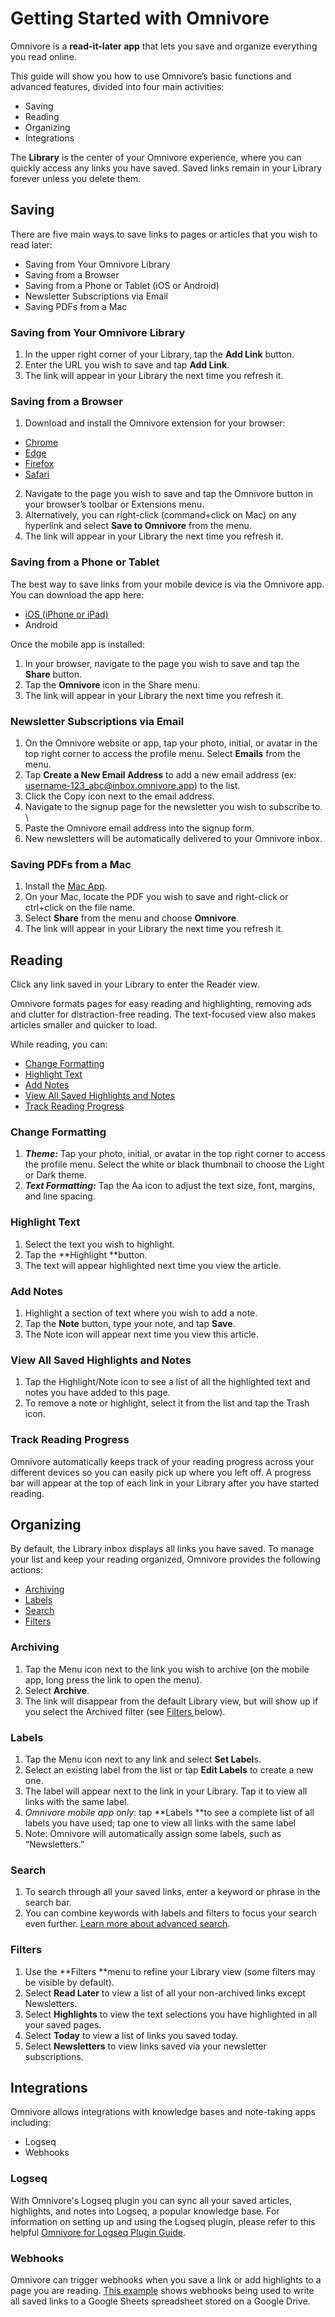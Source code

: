 # Getting Started with Omnivore

Omnivore is a **read-it-later app** that lets you save and organize everything you read online.

This guide will show you how to use Omnivore’s basic functions and advanced features, divided into four main activities:

- Saving
- Reading
- Organizing
- Integrations

The **Library** is the center of your Omnivore experience, where you can quickly access any links you have saved. Saved links remain in your Library forever unless you delete them.

## Saving

There are five main ways to save links to pages or articles that you wish to read later:

- Saving from Your Omnivore Library
- Saving from a Browser
- Saving from a Phone or Tablet (iOS or Android)
- Newsletter Subscriptions via Email
- Saving PDFs from a Mac

### Saving from Your Omnivore Library

1. In the upper right corner of your Library, tap the **Add Link** button.
2. Enter the URL you wish to save and tap **Add Link**.
3. The link will appear in your Library the next time you refresh it.

### Saving from a Browser

1. Download and install the Omnivore extension for your browser:

- [Chrome ](https://omnivore.app/install/chromeee90)
- [Edge](https://omnivore.app/install/edge)
- [Firefox](https://omnivore.app/install/firefoxxes)
- [Safari](https://omnivore.app/install/safari)

2. Navigate to the page you wish to save and tap the Omnivore button in your browser’s toolbar or Extensions menu.
3. Alternatively, you can right-click (command+click on Mac) on any hyperlink and select **Save to Omnivore** from the menu.
4. The link will appear in your Library the next time you refresh it.

### Saving from a Phone or Tablet

The best way to save links from your mobile device is via the Omnivore app. You can download the app here:

- [iOS (iPhone or iPad)](https://omnivore.app/install/ios)
- Android

Once the mobile app is installed:

1. In your browser, navigate to the page you wish to save and tap the **Share** button.
2. Tap the **Omnivore** icon in the Share menu.
3. The link will appear in your Library the next time you refresh it.

### Newsletter Subscriptions via Email

1. On the Omnivore website or app, tap your photo, initial, or avatar in the top right corner to access the profile menu. Select **Emails** from the menu.
2. Tap **Create a New Email Address** to add a new email address (ex: username-123_abc@inbox.omnivore.app) to the list.
3. Click the Copy icon next to the email address.
4. Navigate to the signup page for the newsletter you wish to subscribe to. \
5. Paste the Omnivore email address into the signup form.
6. New newsletters will be automatically delivered to your Omnivore inbox.

### Saving PDFs from a Mac

1. Install the [Mac App](https://omnivore.app/install/mac).
2. On your Mac, locate the PDF you wish to save and right-click or ctrl+click on the file name.
3. Select **Share** from the menu and choose **Omnivore**.
4. The link will appear in your Library the next time you refresh it.

## Reading

Click any link saved in your Library to enter the Reader view.

Omnivore formats pages for easy reading and highlighting, removing ads and clutter for distraction-free reading. The text-focused view also makes articles smaller and quicker to load.

While reading, you can:

- <span style="text-decoration:underline;">Change Formatting</span>
- <span style="text-decoration:underline;">Highlight Text</span>
- <span style="text-decoration:underline;">Add Notes</span>
- <span style="text-decoration:underline;">View All Saved Highlights and Notes</span>
- <span style="text-decoration:underline;">Track Reading Progress</span>

### Change Formatting

1. **_Theme:_** Tap your photo, initial, or avatar in the top right corner to access the profile menu. Select the white or black thumbnail to choose the Light or Dark theme.
2. **_Text Formatting:_** Tap the Aa icon to adjust the text size, font, margins, and line spacing.

### Highlight Text

1. Select the text you wish to highlight.
2. Tap the **Highlight **button.
3. The text will appear highlighted next time you view the article.

### Add Notes

1. Highlight a section of text where you wish to add a note.
2. Tap the **Note** button, type your note, and tap **Save**.
3. The Note icon will appear next time you view this article.

### View All Saved Highlights and Notes

1. Tap the Highlight/Note icon to see a list of all the highlighted text and notes you have added to this page.
2. To remove a note or highlight, select it from the list and tap the Trash icon.

### Track Reading Progress

Omnivore automatically keeps track of your reading progress across your different devices so you can easily pick up where you left off. A progress bar will appear at the top of each link in your Library after you have started reading.

## Organizing

By default, the Library inbox displays all links you have saved. To manage your list and keep your reading organized, Omnivore provides the following actions:

- <span style="text-decoration:underline;">Archiving</span>
- <span style="text-decoration:underline;">Labels</span>
- <span style="text-decoration:underline;">Search</span>
- <span style="text-decoration:underline;">Filters</span>

### Archiving

1. Tap the Menu icon next to the link you wish to archive (on the mobile app, long press the link to open the menu).
2. Select **Archive**.
3. The link will disappear from the default Library view, but will show up if you select the Archived filter (see <span style="text-decoration:underline;">Filters </span>below).

### Labels

1. Tap the Menu icon next to any link and select **Set Label**s.
2. Select an existing label from the list or tap **Edit Labels** to create a new one.
3. The label will appear next to the link in your Library. Tap it to view all links with the same label.
4. _Omnivore mobile app only_: tap **Labels **to see a complete list of all labels you have used; tap one to view all links with the same label
5. Note: Omnivore will automatically assign some labels, such as “Newsletters.”

### Search

1. To search through all your saved links, enter a keyword or phrase in the search bar.
2. You can combine keywords with labels and filters to focus your search even further. [Learn more about advanced search](https://docs.omnivore.app/using/search.html).

### Filters

1. Use the **Filters **menu to refine your Library view (some filters may be visible by default).
2. Select **Read Later** to view a list of all your non-archived links except Newsletters.
3. Select **Highlights** to view the text selections you have highlighted in all your saved pages.
4. Select **Today** to view a list of links you saved today.
5. Select **Newsletters** to view links saved via your newsletter subscriptions.

## Integrations

Omnivore allows integrations with knowledge bases and note-taking apps including:

- Logseq
- Webhooks

### Logseq

With Omnivore's Logseq plugin you can sync all your saved articles, highlights, and notes into Logseq, a popular knowledge base. For information on setting up and using the Logseq plugin, please refer to this helpful [Omnivore for Logseq Plugin Guide](https://briansunter.com/graph/#/page/omnivore-logseq-guide).

### Webhooks

Omnivore can trigger webhooks when you save a link or add highlights to a page you are reading. <span style="text-decoration:underline;">This example</span> shows webhooks being used to write all saved links to a Google Sheets spreadsheet stored on a Google Drive.
